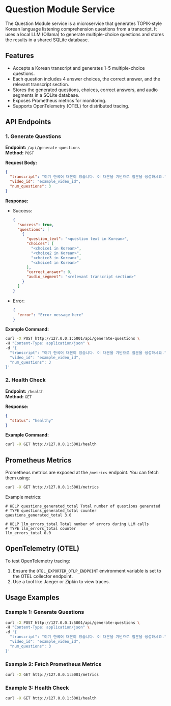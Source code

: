 # Question Module Service

The Question Module service is a microservice that generates TOPIK-style Korean language listening comprehension questions from a transcript. It uses a local LLM (Ollama) to generate multiple-choice questions and stores the results in a shared SQLite database.

## Features

- Accepts a Korean transcript and generates 1–5 multiple-choice questions.
- Each question includes 4 answer choices, the correct answer, and the relevant transcript section.
- Stores the generated questions, choices, correct answers, and audio segments in a SQLite database.
- Exposes Prometheus metrics for monitoring.
- Supports OpenTelemetry (OTEL) for distributed tracing.

## API Endpoints

### 1. Generate Questions

**Endpoint:** `/api/generate-questions`  
**Method:** `POST`

**Request Body:**

```json
{
  "transcript": "여기 한국어 대본이 있습니다. 이 대본을 기반으로 질문을 생성하세요.",
  "video_id": "example_video_id",
  "num_questions": 3
}
```

**Response:**

- Success:

  ```json
  {
    "success": true,
    "questions": [
      {
        "question_text": "<question text in Korean>",
        "choices": [
          "<choice1 in Korean>",
          "<choice2 in Korean>",
          "<choice3 in Korean>",
          "<choice4 in Korean>"
        ],
        "correct_answer": 0,
        "audio_segment": "<relevant transcript section>"
      }
    ]
  }
  ```

- Error:

  ```json
  {
    "error": "Error message here"
  }
  ```

**Example Command:**

```bash
curl -X POST http://127.0.0.1:5001/api/generate-questions \
-H "Content-Type: application/json" \
-d '{
  "transcript": "여기 한국어 대본이 있습니다. 이 대본을 기반으로 질문을 생성하세요.",
  "video_id": "example_video_id",
  "num_questions": 3
}'
```

### 2. Health Check

**Endpoint:** `/health`  
**Method:** `GET`

**Response:**

```json
{
  "status": "healthy"
}
```

**Example Command:**

```bash
curl -X GET http://127.0.0.1:5001/health
```

## Prometheus Metrics

Prometheus metrics are exposed at the `/metrics` endpoint. You can fetch them using:

```bash
curl -X GET http://127.0.0.1:5001/metrics
```

Example metrics:

```
# HELP questions_generated_total Total number of questions generated
# TYPE questions_generated_total counter
questions_generated_total 3.0

# HELP llm_errors_total Total number of errors during LLM calls
# TYPE llm_errors_total counter
llm_errors_total 0.0
```

## OpenTelemetry (OTEL)

To test OpenTelemetry tracing:

1. Ensure the `OTEL_EXPORTER_OTLP_ENDPOINT` environment variable is set to the OTEL collector endpoint.
2. Use a tool like Jaeger or Zipkin to view traces.

## Usage Examples

### Example 1: Generate Questions

```bash
curl -X POST http://127.0.0.1:5001/api/generate-questions \
-H "Content-Type: application/json" \
-d '{
  "transcript": "여기 한국어 대본이 있습니다. 이 대본을 기반으로 질문을 생성하세요.",
  "video_id": "example_video_id",
  "num_questions": 3
}'
```

### Example 2: Fetch Prometheus Metrics

```bash
curl -X GET http://127.0.0.1:5001/metrics
```

### Example 3: Health Check

```bash
curl -X GET http://127.0.0.1:5001/health
```

